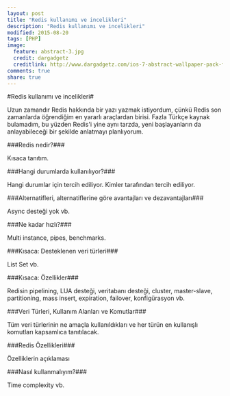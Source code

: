 ```yaml
---
layout: post
title: "Redis kullanımı ve incelikleri"
description: "Redis kullanımı ve incelikleri"
modified: 2015-08-20
tags: [PHP]
image:
  feature: abstract-3.jpg
  credit: dargadgetz
  creditlink: http://www.dargadgetz.com/ios-7-abstract-wallpaper-pack-for-iphone-5-and-ipod-touch-retina/
comments: true
share: true
---
```


#Redis kullanımı ve incelikleri#

Uzun zamandır Redis hakkında bir yazı yazmak istiyordum, çünkü Redis son zamanlarda öğrendiğim en yararlı araçlardan birisi. Fazla Türkçe kaynak bulamadım, bu yüzden Redis'i yine aynı tarzda, yeni başlayanların da anlayabileceği bir şekilde anlatmayı planlıyorum.

###Redis nedir?###

Kısaca tanıtım.

###Hangi durumlarda kullanılıyor?###

Hangi durumlar için tercih ediliyor. Kimler tarafından tercih ediliyor.

###Alternatifleri, alternatiflerine göre avantajları ve dezavantajları###

Async desteği yok vb.

###Ne kadar hızlı?###

Multi instance, pipes, benchmarks.

###Kısaca: Desteklenen veri türleri###

List Set vb.

###Kısaca: Özellikler###

Redisin pipelining, LUA desteği, veritabanı desteği, cluster, master-slave, partitioning, mass insert, expiration, failover, konfigürasyon vb.

###Veri Türleri, Kullanım Alanları ve Komutlar###

Tüm veri türlerinin ne amaçla kullanıldıkları ve her türün en kullanışlı komutları kapsamlıca tanıtılacak.

###Redis Özellikleri###

Özelliklerin açıklaması

###Nasıl kullanmalıyım?###

Time complexity vb.
